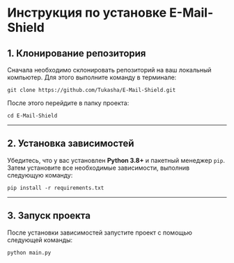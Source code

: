# Инструкция по установке E-Mail-Shield

## 1. Клонирование репозитория
Сначала необходимо склонировать репозиторий на ваш локальный компьютер. Для этого выполните команду в терминале:

```git clone https://github.com/Tukasha/E-Mail-Shield.git```


После этого перейдите в папку проекта:

`cd E-Mail-Shield`



---

## 2. Установка зависимостей
Убедитесь, что у вас установлен **Python 3.8+** и пакетный менеджер `pip`. Затем установите все необходимые зависимости, выполнив следующую команду:

`pip install -r requirements.txt`


---

## 3. Запуск проекта
После установки зависимостей запустите проект с помощью следующей команды:

`python main.py`

